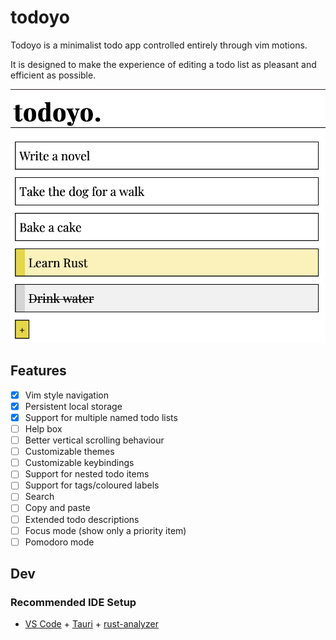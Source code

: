 # todoyo

Todoyo is a minimalist todo app controlled entirely through vim motions.

It is designed to make the experience of editing a todo list as pleasant
and efficient as possible.

![todoyo screenshot](./screenshots/todoyo-example.png)

## Features

- [x] Vim style navigation
- [x] Persistent local storage
- [x] Support for multiple named todo lists
- [ ] Help box
- [ ] Better vertical scrolling behaviour
- [ ] Customizable themes
- [ ] Customizable keybindings
- [ ] Support for nested todo items
- [ ] Support for tags/coloured labels
- [ ] Search
- [ ] Copy and paste
- [ ] Extended todo descriptions
- [ ] Focus mode (show only a priority item)
- [ ] Pomodoro mode

## Dev

### Recommended IDE Setup

- [VS Code](https://code.visualstudio.com/) + [Tauri](https://marketplace.visualstudio.com/items?itemName=tauri-apps.tauri-vscode) + [rust-analyzer](https://marketplace.visualstudio.com/items?itemName=rust-lang.rust-analyzer)
